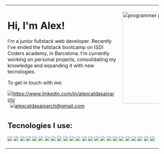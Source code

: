<table>
<tbody>
<tr>
<td>
<h1>Hi, I'm Alex!</h1>
<p>
I'm a junior fullstack web developer. Recently I've ended the
fullstack bootcamp on ISDI Coders academy, in Barcelona. I'm
currently working on personal projects, consolidating my knowledge
and expanding it with new tecnologies.
</p>
<p>To get in touch with me:</p>
<a href="https://www.linkedin.com/in/alexcaldasaixarch/">
<img
src="https://img.shields.io/badge/LinkedIn-blue?style=for-the-badge&logo=linkedin&logoColor=white"
alt="https://www.linkedin.com/in/alexcaldasaixarch/"
/>
</a>
&nbsp;
<a href="mailto:alexcaldasaixarch@gmail.com">
<img
src="https://img.shields.io/badge/Gmail-D14836?style=for-the-badge&logo=gmail&logoColor=white"
alt="alexcaldasaixarch@gmail.com"
/>
</a>
</td>
<td>
<img
src="https://media3.giphy.com/media/765ccrAiB0g9z6EApL/giphy.gif?cid=790b7611a879a08fcb1743b7033ae0977fe66a773c8e19ac&rid=giphy.gif&ct=g"
width="300"
alt="programmer gif"
align="right"
/>
</td>
</tr>
<tr>
<td colspan="2">
<h2>Tecnologies I use:</h2>
<p>
<img
src="https://img.shields.io/badge/html5-%23E34F26.svg?style=for-the-badge&logo=html5&logoColor=white"
/>
<img
src="https://img.shields.io/badge/PHP-777BB4?style=for-the-badge&logo=php&logoColor=white"
/>
<img
src="https://img.shields.io/badge/css3-%231572B6.svg?style=for-the-badge&logo=css3&logoColor=white"
/>
<img
src="https://img.shields.io/badge/SASS-hotpink.svg?style=for-the-badge&logo=SASS&logoColor=white"
/>
<img
src="https://img.shields.io/badge/javascript-%23323330.svg?style=for-the-badge&logo=javascript&logoColor=%23F7DF1E"
/>
<img
src="https://img.shields.io/badge/typescript-%23007ACC.svg?style=for-the-badge&logo=typescript&logoColor=white"
/>
<img
src="https://img.shields.io/badge/react-%2320232a.svg?style=for-the-badge&logo=react&logoColor=%2361DAFB"
/>
<img
src="https://img.shields.io/badge/redux-%23593d88.svg?style=for-the-badge&logo=redux&logoColor=white"
/>
<img
src="https://img.shields.io/badge/React_Router-CA4245?style=for-the-badge&logo=react-router&logoColor=white"
/>
<img
src="https://img.shields.io/badge/MongoDB-%234ea94b.svg?style=for-the-badge&logo=mongodb&logoColor=white"
/>
<img
src="https://img.shields.io/badge/node.js-6DA55F?style=for-the-badge&logo=node.js&logoColor=white"
/>
<img
src="https://img.shields.io/badge/NPM-%23000000.svg?style=for-the-badge&logo=npm&logoColor=white"
/>
<img
src="https://img.shields.io/badge/express.js-%23404d59.svg?style=for-the-badge&logo=express&logoColor=%2361DAFB"
/>
<img
src="https://img.shields.io/badge/-jest-%23C21325?style=for-the-badge&logo=jest&logoColor=white"
/>
<img
src="https://img.shields.io/badge/-TestingLibrary-%23E33332?style=for-the-badge&logo=testing-library&logoColor=white"
/>
<img
src="https://img.shields.io/badge/githubactions-%232671E5.svg?style=for-the-badge&logo=githubactions&logoColor=white"
/>
<img
src="https://img.shields.io/badge/netlify-%23000000.svg?style=for-the-badge&logo=netlify&logoColor=#00C7B7"
/>
<img
src="https://img.shields.io/badge/SASS-hotpink.svg?style=for-the-badge&logo=SASS&logoColor=white"
/>
<img
src="https://img.shields.io/badge/figma-%23F24E1E.svg?style=for-the-badge&logo=figma&logoColor=white"
/>
<img
src="https://img.shields.io/badge/Visual%20Studio%20Code-0078d7.svg?style=for-the-badge&logo=visual-studio-code&logoColor=white"
/>
<img
src="https://img.shields.io/badge/git-%23F05033.svg?style=for-the-badge&logo=git&logoColor=white"
/>
<img
src="https://img.shields.io/badge/github-%23121011.svg?style=for-the-badge&logo=github&logoColor=white"
/>
<img
src="https://img.shields.io/badge/heroku-%23430098.svg?style=for-the-badge&logo=heroku&logoColor=white"
/>
<img
src="https://img.shields.io/badge/vercel-%23000000.svg?style=for-the-badge&logo=vercel&logoColor=white"
/>
</p>
</td>
</tr>
</tbody>
</table>
